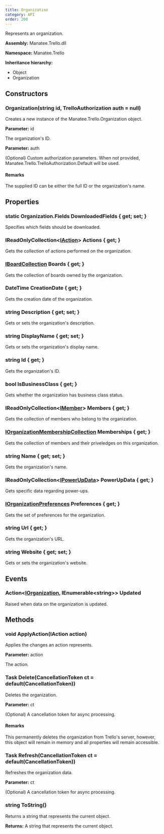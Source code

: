 ```yaml
---
title: Organization
category: API
order: 200
---
```


Represents an organization.

**Assembly:** Manatee.Trello.dll

**Namespace:** Manatee.Trello

**Inheritance hierarchy:**

- Object
- Organization

## Constructors

### Organization(string id, TrelloAuthorization auth = null)

Creates a new instance of the Manatee.Trello.Organization object.

**Parameter:** id

The organization&#39;s ID.

**Parameter:** auth

(Optional) Custom authorization parameters. When not provided, Manatee.Trello.TrelloAuthorization.Default will be used.

#### Remarks

The supplied ID can be either the full ID or the organization&#39;s name.

## Properties

### static Organization.Fields DownloadedFields { get; set; }

Specifies which fields should be downloaded.

### IReadOnlyCollection&lt;[IAction](../IAction#iaction)&gt; Actions { get; }

Gets the collection of actions performed on the organization.

### [IBoardCollection](../IBoardCollection#iboardcollection) Boards { get; }

Gets the collection of boards owned by the organization.

### DateTime CreationDate { get; }

Gets the creation date of the organization.

### string Description { get; set; }

Gets or sets the organization&#39;s description.

### string DisplayName { get; set; }

Gets or sets the organization&#39;s display name.

### string Id { get; }

Gets the organization&#39;s ID.

### bool IsBusinessClass { get; }

Gets whether the organization has business class status.

### IReadOnlyCollection&lt;[IMember](../IMember#imember)&gt; Members { get; }

Gets the collection of members who belong to the organization.

### [IOrganizationMembershipCollection](../IOrganizationMembershipCollection#iorganizationmembershipcollection) Memberships { get; }

Gets the collection of members and their priveledges on this organization.

### string Name { get; set; }

Gets the organization&#39;s name.

### IReadOnlyCollection&lt;[IPowerUpData](../IPowerUpData#ipowerupdata)&gt; PowerUpData { get; }

Gets specific data regarding power-ups.

### [IOrganizationPreferences](../IOrganizationPreferences#iorganizationpreferences) Preferences { get; }

Gets the set of preferences for the organization.

### string Url { get; }

Gets the organization&#39;s URL.

### string Website { get; set; }

Gets or sets the organization&#39;s website.

## Events

### Action&lt;[IOrganization](../IOrganization#iorganization), IEnumerable&lt;string&gt;&gt; Updated

Raised when data on the organization is updated.

## Methods

### void ApplyAction(IAction action)

Applies the changes an action represents.

**Parameter:** action

The action.

### Task Delete(CancellationToken ct = default(CancellationToken))

Deletes the organization.

**Parameter:** ct

(Optional) A cancellation token for async processing.

#### Remarks

This permanently deletes the organization from Trello&#39;s server, however, this object will remain in memory and all properties will remain accessible.

### Task Refresh(CancellationToken ct = default(CancellationToken))

Refreshes the organization data.

**Parameter:** ct

(Optional) A cancellation token for async processing.

### string ToString()

Returns a string that represents the current object.

**Returns:** A string that represents the current object.

